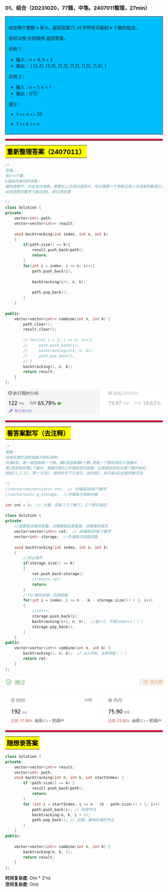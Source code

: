 ### 01、组合（20231020，77题，中等。2407011整理，27min）
<div style="border: 1px solid black; padding: 10px; background-color: #00BFFF;">

给定两个整数 n 和 k，返回范围 [1, n] 中所有可能的 k 个数的组合。

你可以按 任何顺序 返回答案。

 

示例 1：

- 输入：n = 4, k = 2
- 输出：
[
  [2,4],
  [3,4],
  [2,3],
  [1,2],
  [1,3],
  [1,4],
]

示例 2：

- 输入：n = 1, k = 1
- 输出：[[1]]
 

提示：

- 1 <= n <= 20
- 1 <= k <= n

  </p>
</div>

<hr style="border-top: 5px solid #DC143C;">
<table>
  <tr>
    <td bgcolor="Yellow" style="padding: 5px; border: 0px solid black;">
      <span style="font-weight: bold; font-size: 20px;color: black;">
      重新整理答案（2407011）
      </span>
    </td>
  </tr>
</table>

```C++ {.line-numbers}
/*
思路：
有1~n个数，
k是纵向递归的深度；
横向选数字，向右依次选取，需要比上次递归选的大，所以需要一个参数记录上次选取的数是什么
纵向选取的数字个数达到k，即记录结果

*/
class Solution {
private:
    vector<int> path;
    vector<vector<int>> result;

    void backtracking(int index, int n, int k)
    {
        if(path.size() == k){
            result.push_back(path);
            return;
        }
        for(int i = index; i <= n; i++){
            path.push_back(i);

            backtracking(i+1, n, k);

            path.pop_back();
        }
    }

public:
    vector<vector<int>> combine(int n, int k) {
        path.clear();
        result.clear();

        // for(int i = 1; i <= n; i++){
        //     path.push_back(i);
        //     backtracking(i+1, n, k);
        //     path.pop_back();
        // }
        backtracking(1, n, k);
        return result;
    }
};
```

![alt text](image/04dcb4bb61564ae10dc44f573a04c65.png)


<hr style="border-top: 5px solid #DC143C;">


<table>
  <tr>
    <td bgcolor="Yellow" style="padding: 5px; border: 0px solid black;">
      <span style="font-weight: bold; font-size: 20px;color: black;">
      看答案默写（去注释）
      </span>
    </td>
  </tr>
</table>

```C++ {.line-numbers}
/*
思路：
将组合数的选取抽象为树形结构
共有K层，第一层选取第一个数，第K层选取第K个数;获取一个数将其存入容器中
第i层获取的第j个数时，需要将索引j传递给递归函数，让其直到现在从哪个数开始的
例如[1,2,3]，第一次选2，就得告诉下次递归，选的是2，你只能从2后面的数字选

*/
//vector<vector<int>> ret;  // 存储返回的K个数字
//vector<int> g_storage;  //存储每次读取的数

int cnt = 0;  // 计数，获取了几个数了，三个即可返回

class Solution {
private:
    //就算是全局的变量，也需要放在类里面，当做类的成员
    vector<vector<int>> ret;  // 存储返回的K个数字
    vector<int> storage;  //存储每次读取的数

    void backtracking(int index, int n, int k)
    {
        //终止条件
        if(storage.size() == k)
        {
            ret.push_back(storage);
            //return ret;
            return;
        }
        //for循环处理，回溯函数
        for(int i = index; i <= n - (k - storage.size()) + 1; i++)
        {
            //cnt++;
            storage.push_back(i);
            backtracking(i+1, n, k);  //是i+1，不是index+1！！！
            storage.pop_back();
        }
    }
public:
    vector<vector<int>> combine(int n, int k) {
        backtracking(1, n, k);  // 从1开始，注意审题！！！
        return ret;
    }
};
```
![Alt text](image/image-29.png)

<hr style="border-top: 5px solid #DC143C;">

<table>
  <tr>
    <td bgcolor="Yellow" style="padding: 5px; border: 0px solid black;">
      <span style="font-weight: bold; font-size: 20px;color: black;">
      随想录答案
      </span>
    </td>
  </tr>
</table>

```C++ {.line-numbers}
class Solution {
private:
    vector<vector<int>> result;
    vector<int> path;
    void backtracking(int n, int k, int startIndex) {
        if (path.size() == k) {
            result.push_back(path);
            return;
        }
        for (int i = startIndex; i <= n - (k - path.size()) + 1; i++) { // 优化的地方
            path.push_back(i); // 处理节点
            backtracking(n, k, i + 1);
            path.pop_back(); // 回溯，撤销处理的节点
        }
    }
public:

    vector<vector<int>> combine(int n, int k) {
        backtracking(n, k, 1);
        return result;
    }
};
```
**时间复杂度**: O(n * 2^n)  
**空间复杂度**: O(n)